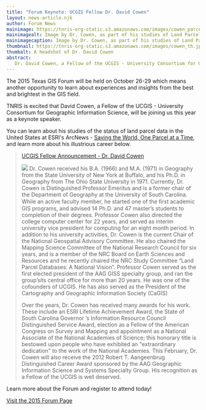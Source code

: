 ```yaml
---
title: "Forum Keynote: UCGIS Fellow Dr. David Cowen"
layout: news-article.njk
author: Forum News
mainimage: https://tnris-org-static.s3.amazonaws.com/images/cowen_parcels.jpg
mainimagealt: Image by Dr. Cowen, as part of his studies of Land Parcel Data.
mainimagecaption: Image by Dr. Cowen, as part of his studies of Land Parcel Data.
thumbnail: https://tnris-org-static.s3.amazonaws.com/images/cowen_th.jpg
thumbalt: A headshot of Dr. David Cowen
abstract:
   Dr. David Cowen, a Fellow of the UCGIS - University Consortium for Geographic Information Science, will be a keynote speaker at this year's forum.
---
```


The 2015 Texas GIS Forum will be held on October 26-29 which means another opportunity to learn about experiences and insights from the best and brightest in the GIS field.

TNRIS is excited that David Cowen, a Fellow of the UCGIS - University Consortium for Geographic Information Science, will be joining us this year as a keynote speaker.

You can learn about his studies of the status of land parcel data in the United States at ESRI's ArcNews - [Saving the World, One Parcel at a Time](http://www.esri.com/news/arcnews/spring11articles/saving-the-world-one-parcel-at-a-time.html), and learn more about his illustrious career below.

<blockquote>
  <p>
    <a href="http://ucgis.org/ucgis-fellow/david-j-cowen">UCGIS Fellow Announcement - Dr. David Cowen</a>
  </p>

<p><img class="pull-right" src="https://tnris-org-static.s3.amazonaws.com/images/cowen_head.jpg"> Dr. Cowen received his B.A. (1966) and M.A. (1971) in Geography from the State University of New York at Buffalo, and his Ph.D. in Geography from The Ohio State University in 1971. Currently, Dr. Cowen is Distinguished Professor Emeritus and is a former chair of the Department of Geography at the University of South Carolina. While an active faculty member, he started one of the ﬁrst academic GIS programs, and advised 14 Ph.D. and 47 master’s students to completion of their degrees. Professor Cowen also directed the college computer center for 22 years, and served as interim university vice president for computing for an eight month period. In addition to his university activities, Dr. Cowen is the current Chair of the National Geospatial Advisory Committee. He also chaired the Mapping Science Committee of the National Research Council for six years, and is a member of the NRC Board on Earth Sciences and Resources and he recently chaired the NRC Study Committee “Land Parcel Databases: A National Vision”. Professor Cowen served as the first elected president of the AAG GISS specialty group, and ran the group’sits central office for more than 20 years. He was one of the cofounders of UCGIS. He has also served as the President of the Cartography and Geographic Information Society (CaGIS)</p>

<p>Over the years, Dr. Cowen has received many awards for his work. These include an ESRI Lifetime Achievement Award, the State of South Carolina Governor ’s Information Resource Council Distinguished Service Award, election as a Fellow of the American Congress on Survey and Mapping and appointment as a National Associate of the National Academies of Science; this honorary title is bestowed upon people who have exhibited an "extraordinary dedication" to the work of the National Academies. This February, Dr. Cowen will also receive the 2012 Robert T. Aangeenbrug Distinguished Career Award sponsored by the AAG Geographic Information Science and Systems Specialty Group. His recognition as a Fellow of the UCGIS is well deserved.</p>
</blockquote>

Learn more about the Forum and register to attend today!

<a href="/texas-gis-forum/2015" class="btn btn-lg btn-danger">Visit the 2015 Forum Page</a>
